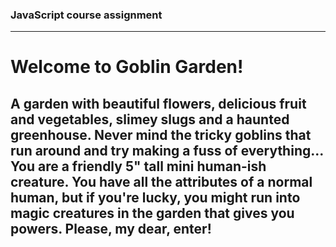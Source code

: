 ### JavaScript course assignment
---
# Welcome to Goblin Garden!
A garden with beautiful flowers, delicious fruit and vegetables, slimey slugs and a haunted greenhouse. Never mind the tricky goblins that run around and try making a fuss of everything... You are a friendly 5" tall mini human-ish creature. You have all the attributes of a normal human, but if you're lucky, you might run into magic creatures in the garden that gives you powers.
Please, my dear, enter!
---
